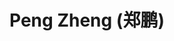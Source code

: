 ---
# Display name
title: $%phd_2024_20$ Peng Zheng (郑鹏)
home_page: https://pengzheng0707.github.io/

# Is this the primary user of the site?
superuser: false

user_groups: ["PhD Students"]

role: 

organizations:
- name:  2024 to Now
- name:  School of Artificial Intelligence
- name:  Transfer from Master (2022-2024) at ICL

interests:


highlight_name: false
---
